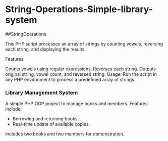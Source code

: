 # String-Operations-Simple-library-system

##StringOperations

This PHP script processes an array of strings by counting vowels, reversing each string, and displaying the results.

Features:

Counts vowels using regular expressions.
Reverses each string.
Outputs original string, vowel count, and reversed string.
Usage:
Run the script in any PHP environment to process a predefined array of strings.

### Library Management System

A simple PHP OOP project to manage books and members. Features include:

- Borrowing and returning books.
- Real-time update of available copies.

Includes two books and two members for demonstration.
